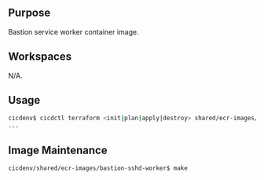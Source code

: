## Purpose
Bastion service worker container image.

## Workspaces
N/A.

## Usage
```bash
cicdenv$ cicdctl terraform <init|plan|apply|destroy> shared/ecr-images/bastion-sshd-worker:main
...
```

## Image Maintenance
```bash
cicdenv/shared/ecr-images/bastion-sshd-worker$ make 
```
